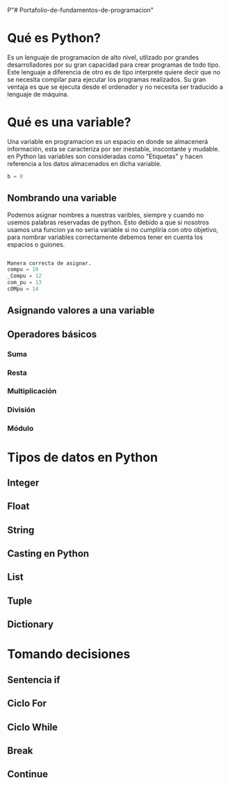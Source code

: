 P"# Portafolio-de-fundamentos-de-programacion" 

# Qué es Python?
Es un lenguaje de programacion de alto nivel, utlizado por grandes desarrolladores por su gran capacidad para crear programas de todo tipo. Este lenguaje a diferencia de otro es de tipo interprete quiere decir que no se necesita compilar para ejecutar los programas realizados. Su gran ventaja es que se ejecuta desde el ordenador y no necesita ser traducido a lenguaje de máquina. 

# Qué es una variable?
Una variable en programacion es un espacio en donde se almacenerá información, esta se caracteriza por ser inestable, inscontante y mudable.  en Python las variables son consideradas como "Etiquetas" y hacen referencia  a los datos almacenados en dicha variable.

``` python 
b = 8
```

## Nombrando una variable
Podemos asignar nombres a nuestras varibles, siempre y cuando no usemos palabras reservadas de python. Esto debido a que si nosotros usamos una funcion  ya no seria variable si no cumpliria con otro objetivo, para nombrar variables correctamente debemos tener en cuenta los espacios o guiones.

``` python 

Manera correcta de asignar.
compu = 10 
_Compu = 12
com_pu = 13
cOMpu = 14

``` 

## Asignando valores a una variable

## Operadores básicos

### Suma

### Resta

### Multiplicación

### División

### Módulo

# Tipos de datos en Python

## Integer

## Float

## String

## Casting en Python

## List

## Tuple

## Dictionary

# Tomando decisiones

## Sentencia if

## Ciclo For

## Ciclo While

## Break

## Continue
